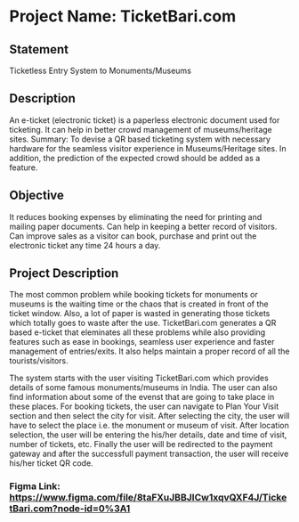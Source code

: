 # Project Name: TicketBari.com

## Statement
Ticketless Entry System to Monuments/Museums

## Description
An e-ticket (electronic ticket) is a paperless electronic document used for ticketing. It can help in better crowd management of museums/heritage sites.
Summary: To devise a QR based ticketing system with necessary hardware for the seamless visitor experience in Museums/Heritage sites. In addition, the prediction of the expected crowd should be added as a feature.

## Objective
It reduces booking expenses by eliminating the need for printing and mailing paper documents. Can help in keeping a better record of visitors. Can improve sales as a visitor can book, purchase and print out the electronic ticket any time 24 hours a day.

## Project Description
The most common problem while booking tickets for monuments or museums is the waiting time or the chaos that is created in front of the ticket window.
Also, a lot of paper is wasted in generating those tickets which totally goes to waste after the use.
TicketBari.com generates a QR based e-ticket that eleminates all these problems while also providing features such as ease in bookings, seamless user experience and faster management of entries/exits.
It also helps maintain a proper record of all the tourists/visitors.

The system starts with the user visiting TicketBari.com which provides details of some famous monuments/museums in India. The user can also find information about some of the evenst that are going to take place in these places.
For booking tickets, the user can navigate to Plan Your Visit section and then select the city for visit.
After selecting the city, the user will have to select the place i.e. the monument or museum of visit.
After location selection, the user will be entering the his/her details, date and time of visit, number of tickets, etc.
Finally the user will be redirected to the payment gateway and after the successfull payment transaction, the user will receive his/her ticket QR code. 

### Figma Link: https://www.figma.com/file/8taFXuJBBJICw1xqvQXF4J/TicketBari.com?node-id=0%3A1
